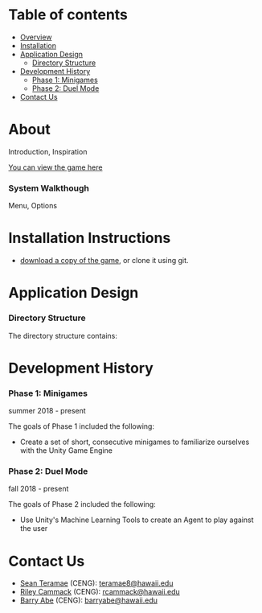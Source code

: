 # Table of contents

* [Overview](#about)
* [Installation](#installation-instructions)
* [Application Design](#application-design)
  * [Directory Structure](#directory-structure)
* [Development History](#development-history)
  * [Phase 1: Minigames](#phase-1-minigames)
  * [Phase 2: Duel Mode](#phase-1-duel-mode)
* [Contact Us](#contact-us)


# About
Introduction, Inspiration

[You can view the game here](https://github.com/EE-496/honu)

### System Walkthough
Menu, Options

# Installation Instructions
* [download a copy of the game](https://github.com/EE-496/honu), or clone it using git.

# Application Design

### Directory Structure
The directory structure contains:

# Development History

### Phase 1: Minigames
summer 2018 - present

The goals of Phase 1 included the following: 
* Create a set of short, consecutive minigames to familiarize ourselves with the Unity Game Engine


### Phase 2: Duel Mode
fall 2018 - present

The goals of Phase 2 included the following:
* Use Unity's Machine Learning Tools to create an Agent to play against the user


# Contact Us
* [Sean Teramae](https://github.com/kekupua) (CENG): teramae8@hawaii.edu
* [Riley Cammack](https://github.com/rcammack) (CENG): rcammack@hawaii.edu
* [Barry Abe](https://github.com/barryabe) (CENG): barryabe@hawaii.edu
